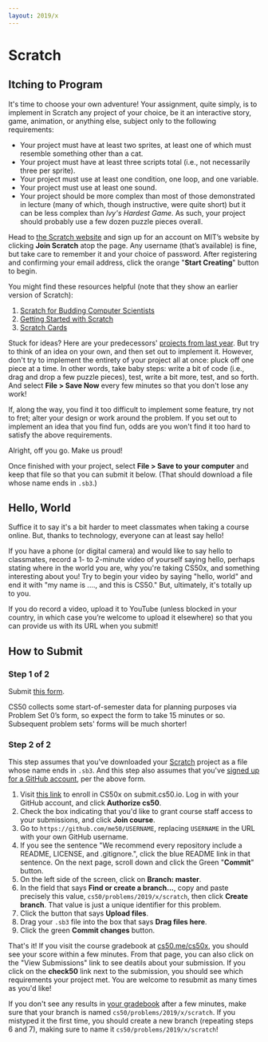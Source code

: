 ```yaml
---
layout: 2019/x
---
```


# Scratch

## Itching to Program

It's time to choose your own adventure! Your assignment, quite simply, is to implement in Scratch any project of your choice, be it an interactive story, game, animation, or anything else, subject only to the following requirements:

* Your project must have at least two sprites, at least one of which must resemble something other than a cat.
* Your project must have at least three scripts total (i.e., not necessarily three per sprite).
* Your project must use at least one condition, one loop, and one variable.
* Your project must use at least one sound.
* Your project should be more complex than most of those demonstrated in lecture (many of which, though instructive, were quite short) but it can be less complex than *Ivy's Hardest Game*. As such, your project should probably use a few dozen puzzle pieces overall.

Head to [the Scratch website](https://scratch.mit.edu/) and sign up for an account on MIT’s website by clicking **Join Scratch** atop the page. Any username (that’s available) is fine, but take care to remember it and your choice of password.  After registering and confirming your email address, click the orange "**Start Creating**" button to begin.

You might find these resources helpful (note that they show an earlier version of Scratch):

1. [Scratch for Budding Computer Scientists](https://cs.harvard.edu/malan/scratch/)
1. [Getting Started with Scratch](https://resources.scratch.mit.edu/www/guides/en/Getting-Started-Guide-Scratch2.pdf)
1. [Scratch Cards](https://scratch.mit.edu/info/cards/)

Stuck for ideas? Here are your predecessors' [projects from last year](https://scratch.mit.edu/studios/4248580/). But try to think of an idea on your own, and then set out to implement it. However, don't try to implement the entirety of your project all at once: pluck off one piece at a time. In other words, take baby steps: write a bit of code (i.e., drag and drop a few puzzle pieces), test, write a bit more, test, and so forth. And select **File > Save Now** every few minutes so that you don't lose any work!

If, along the way, you find it too difficult to implement some feature, try not to fret; alter your design or work around the problem. If you set out to implement an idea that you find fun, odds are you won't find it too hard to satisfy the above requirements.

Alright, off you go. Make us proud!

Once finished with your project, select **File > Save to your computer**  and keep that file so that you can submit it below.  (That should download a file whose name ends in `.sb3`.)

## Hello, World

Suffice it to say it's a bit harder to meet classmates when taking a course online. But, thanks to technology, everyone can at least say hello!

If you have a phone (or digital camera) and would like to say hello to classmates, record a 1- to 2-minute video of yourself saying hello, perhaps stating    where in the world you are, why you're taking CS50x, and something interesting about you! Try to begin your video by saying "hello, world" and end it with    "my name is ...., and this is CS50." But, ultimately, it's totally up to you.

If you do record a video, upload it to YouTube (unless blocked in your country, in which case you’re welcome to upload it elsewhere) so that you can provide  us with its URL when you submit!

## How to Submit

### Step 1 of 2

Submit [this form](https://forms.cs50.net/2019/x/psets/0).

CS50 collects some start-of-semester data for planning purposes via Problem Set 0’s form, so expect the form to take 15 minutes or so. Subsequent problem sets' forms will be much shorter!

### Step 2 of 2

This step assumes that you've downloaded your [Scratch](scratch.md) project as a file whose name ends in `.sb3`. And this step also assumes that you've [signed up for a GitHub account](https://github.com/join), per the above form.

1. Visit [this link](https://submit.cs50.io/invites/9770b67479384c4d8c37790779e466d9) to enroll in CS50x on submit.cs50.io. Log in with your GitHub account, and click **Authorize cs50**.
1. Check the box indicating that you'd like to grant course staff access to your submissions, and click **Join course**.
1. Go to `https://github.com/me50/USERNAME`, replacing `USERNAME` in the URL with your own GitHub username.
1. If you see the sentence "We recommend every repository include a README, LICENSE, and .gitignore.", click the blue README link in that sentence.  On the next page, scroll down and click the Green "**Commit**" button.
1. On the left side of the screen, click on **Branch: master**.
1. In the field that says **Find or create a branch...**, copy and paste precisely this value, `cs50/problems/2019/x/scratch`, then click **Create branch**. That value is just a unique identifier for this problem.
1. Click the button that says **Upload files**.
1. Drag your `.sb3` file into the box that says **Drag files here**.
1. Click the green **Commit changes** button.

That's it! If you visit the course gradebook at [cs50.me/cs50x](https://cs50.me/cs50x), you should see your score within a few minutes. From that page, you can also click on the "View Submissions" link to see deatils about your submission. If you click on the **check50** link next to the submission, you should see which requirements your project met. You are welcome to resubmit as many times as you'd like!

If you don't see any results in [your gradebook](https://cs50.me/cs50x) after a few minutes, make sure that your branch is named `cs50/problems/2019/x/scratch`. If you mistyped it the first time, you should create a new branch (repeating steps 6 and 7), making sure to name it `cs50/problems/2019/x/scratch`!

